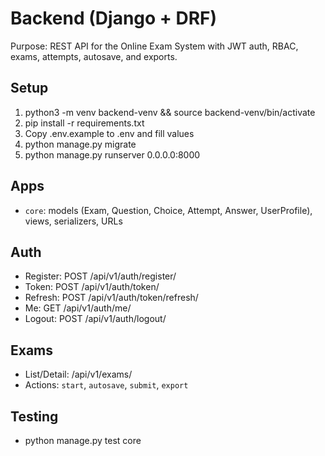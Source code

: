 # Backend (Django + DRF)

Purpose: REST API for the Online Exam System with JWT auth, RBAC, exams, attempts, autosave, and exports.

## Setup

1. python3 -m venv backend-venv && source backend-venv/bin/activate
2. pip install -r requirements.txt
3. Copy .env.example to .env and fill values
4. python manage.py migrate
5. python manage.py runserver 0.0.0.0:8000

## Apps
- `core`: models (Exam, Question, Choice, Attempt, Answer, UserProfile), views, serializers, URLs

## Auth
- Register: POST /api/v1/auth/register/
- Token: POST /api/v1/auth/token/
- Refresh: POST /api/v1/auth/token/refresh/
- Me: GET /api/v1/auth/me/
- Logout: POST /api/v1/auth/logout/

## Exams
- List/Detail: /api/v1/exams/
- Actions: `start`, `autosave`, `submit`, `export`

## Testing
- python manage.py test core
